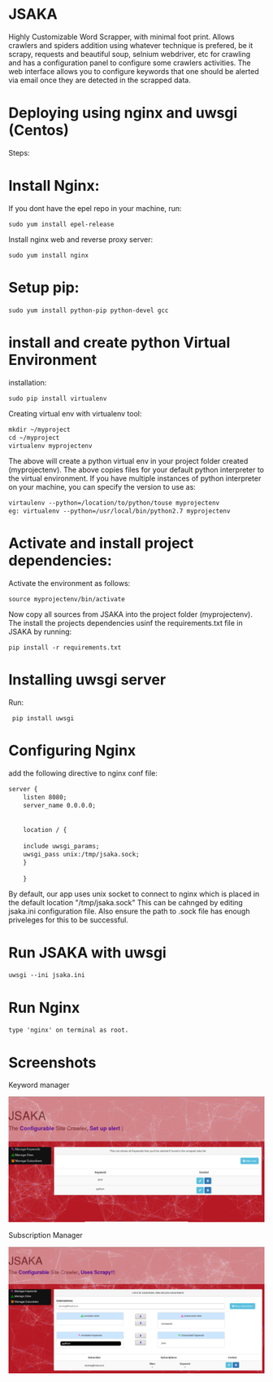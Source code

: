 # JSAKA

Highly Customizable Word Scrapper, with minimal foot print. Allows crawlers and spiders addition using whatever technique is prefered, be it scrapy, requests and beautiful soup, selnium webdriver, etc for crawling and has a configuration panel to configure some crawlers activities.
The web interface allows you to configure keywords that one should be alerted via email once they are detected in the scrapped data.

# Deploying using nginx and uwsgi (Centos)

Steps:

# Install Nginx:


If you dont have the epel repo in your machine, run:
  
    sudo yum install epel-release

Install nginx web and reverse proxy server:
  
    sudo yum install nginx
 
# Setup pip:

    sudo yum install python-pip python-devel gcc

# install and create python Virtual Environment

installation:

    sudo pip install virtualenv

Creating virtual env with virtualenv tool:

    mkdir ~/myproject
    cd ~/myproject
    virtualenv myprojectenv

The above will create a python virtual env in your project folder created (myprojectenv).
The above copies files for your default python interpreter to the virtual environment.
If you have multiple instances of python interpreter on your machine, you can specify the version to use as:

    virtaulenv --python=/location/to/python/touse myprojectenv
    eg: virtualenv --python=/usr/local/bin/python2.7 myprojectenv

# Activate and install project dependencies:

Activate the environment as follows:
  
    source myprojectenv/bin/activate

Now copy all sources from JSAKA into the project folder (myprojectenv).
The install the projects dependencies usinf the requirements.txt file in JSAKA by running:

    pip install -r requirements.txt

# Installing uwsgi server

Run:

     pip install uwsgi
  
# Configuring Nginx

add the following directive to nginx conf file:

    server {
        listen 8080;
        server_name 0.0.0.0;


        location / {

        include uwsgi_params;
        uwsgi_pass unix:/tmp/jsaka.sock;
        }

        }

By default, our app uses unix socket to connect to nginx which is placed in the default location "/tmp/jsaka.sock"
This can be cahnged by editing jsaka.ini configuration file. Also ensure the path to .sock file has enough priveleges for this to be successful.

# Run JSAKA with uwsgi

    uwsgi --ini jsaka.ini
  
# Run Nginx

    type 'nginx' on terminal as root.
 


# Screenshots
Keyword manager

![Manage Keywords](screenshots/Keywords.png)

Subscription Manager

![Manage subscriptions](screenshots/Manage_Subs.png)


